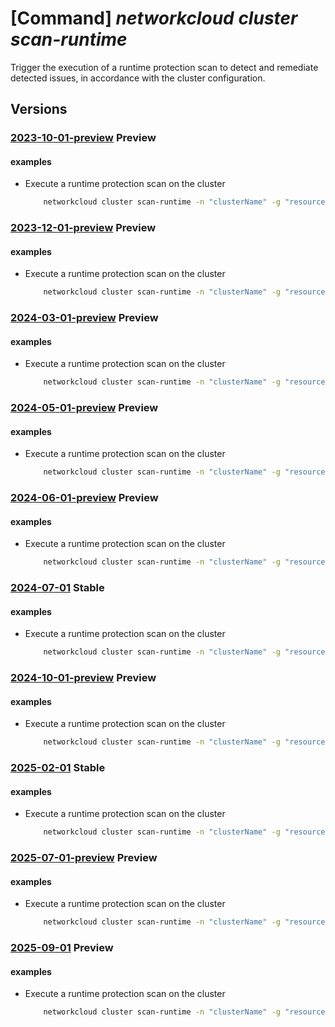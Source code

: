 # [Command] _networkcloud cluster scan-runtime_

Trigger the execution of a runtime protection scan to detect and remediate detected issues, in accordance with the cluster configuration.

## Versions

### [2023-10-01-preview](/Resources/mgmt-plane/L3N1YnNjcmlwdGlvbnMve30vcmVzb3VyY2Vncm91cHMve30vcHJvdmlkZXJzL21pY3Jvc29mdC5uZXR3b3JrY2xvdWQvY2x1c3RlcnMve30vc2NhbnJ1bnRpbWU=/2023-10-01-preview.xml) **Preview**

<!-- mgmt-plane /subscriptions/{}/resourcegroups/{}/providers/microsoft.networkcloud/clusters/{}/scanruntime 2023-10-01-preview -->

#### examples

- Execute a runtime protection scan on the cluster
    ```bash
        networkcloud cluster scan-runtime -n "clusterName" -g "resourceGroupName" --scan-activity "Scan"
    ```

### [2023-12-01-preview](/Resources/mgmt-plane/L3N1YnNjcmlwdGlvbnMve30vcmVzb3VyY2Vncm91cHMve30vcHJvdmlkZXJzL21pY3Jvc29mdC5uZXR3b3JrY2xvdWQvY2x1c3RlcnMve30vc2NhbnJ1bnRpbWU=/2023-12-01-preview.xml) **Preview**

<!-- mgmt-plane /subscriptions/{}/resourcegroups/{}/providers/microsoft.networkcloud/clusters/{}/scanruntime 2023-12-01-preview -->

#### examples

- Execute a runtime protection scan on the cluster
    ```bash
        networkcloud cluster scan-runtime -n "clusterName" -g "resourceGroupName" --scan-activity "Scan"
    ```

### [2024-03-01-preview](/Resources/mgmt-plane/L3N1YnNjcmlwdGlvbnMve30vcmVzb3VyY2Vncm91cHMve30vcHJvdmlkZXJzL21pY3Jvc29mdC5uZXR3b3JrY2xvdWQvY2x1c3RlcnMve30vc2NhbnJ1bnRpbWU=/2024-03-01-preview.xml) **Preview**

<!-- mgmt-plane /subscriptions/{}/resourcegroups/{}/providers/microsoft.networkcloud/clusters/{}/scanruntime 2024-03-01-preview -->

#### examples

- Execute a runtime protection scan on the cluster
    ```bash
        networkcloud cluster scan-runtime -n "clusterName" -g "resourceGroupName" --scan-activity "Scan"
    ```

### [2024-05-01-preview](/Resources/mgmt-plane/L3N1YnNjcmlwdGlvbnMve30vcmVzb3VyY2Vncm91cHMve30vcHJvdmlkZXJzL21pY3Jvc29mdC5uZXR3b3JrY2xvdWQvY2x1c3RlcnMve30vc2NhbnJ1bnRpbWU=/2024-05-01-preview.xml) **Preview**

<!-- mgmt-plane /subscriptions/{}/resourcegroups/{}/providers/microsoft.networkcloud/clusters/{}/scanruntime 2024-05-01-preview -->

#### examples

- Execute a runtime protection scan on the cluster
    ```bash
        networkcloud cluster scan-runtime -n "clusterName" -g "resourceGroupName" --scan-activity "Scan"
    ```

### [2024-06-01-preview](/Resources/mgmt-plane/L3N1YnNjcmlwdGlvbnMve30vcmVzb3VyY2Vncm91cHMve30vcHJvdmlkZXJzL21pY3Jvc29mdC5uZXR3b3JrY2xvdWQvY2x1c3RlcnMve30vc2NhbnJ1bnRpbWU=/2024-06-01-preview.xml) **Preview**

<!-- mgmt-plane /subscriptions/{}/resourcegroups/{}/providers/microsoft.networkcloud/clusters/{}/scanruntime 2024-06-01-preview -->

#### examples

- Execute a runtime protection scan on the cluster
    ```bash
        networkcloud cluster scan-runtime -n "clusterName" -g "resourceGroupName" --scan-activity "Scan"
    ```

### [2024-07-01](/Resources/mgmt-plane/L3N1YnNjcmlwdGlvbnMve30vcmVzb3VyY2Vncm91cHMve30vcHJvdmlkZXJzL21pY3Jvc29mdC5uZXR3b3JrY2xvdWQvY2x1c3RlcnMve30vc2NhbnJ1bnRpbWU=/2024-07-01.xml) **Stable**

<!-- mgmt-plane /subscriptions/{}/resourcegroups/{}/providers/microsoft.networkcloud/clusters/{}/scanruntime 2024-07-01 -->

#### examples

- Execute a runtime protection scan on the cluster
    ```bash
        networkcloud cluster scan-runtime -n "clusterName" -g "resourceGroupName" --scan-activity "Scan"
    ```

### [2024-10-01-preview](/Resources/mgmt-plane/L3N1YnNjcmlwdGlvbnMve30vcmVzb3VyY2Vncm91cHMve30vcHJvdmlkZXJzL21pY3Jvc29mdC5uZXR3b3JrY2xvdWQvY2x1c3RlcnMve30vc2NhbnJ1bnRpbWU=/2024-10-01-preview.xml) **Preview**

<!-- mgmt-plane /subscriptions/{}/resourcegroups/{}/providers/microsoft.networkcloud/clusters/{}/scanruntime 2024-10-01-preview -->

#### examples

- Execute a runtime protection scan on the cluster
    ```bash
        networkcloud cluster scan-runtime -n "clusterName" -g "resourceGroupName" --scan-activity "Scan"
    ```

### [2025-02-01](/Resources/mgmt-plane/L3N1YnNjcmlwdGlvbnMve30vcmVzb3VyY2Vncm91cHMve30vcHJvdmlkZXJzL21pY3Jvc29mdC5uZXR3b3JrY2xvdWQvY2x1c3RlcnMve30vc2NhbnJ1bnRpbWU=/2025-02-01.xml) **Stable**

<!-- mgmt-plane /subscriptions/{}/resourcegroups/{}/providers/microsoft.networkcloud/clusters/{}/scanruntime 2025-02-01 -->

#### examples

- Execute a runtime protection scan on the cluster
    ```bash
        networkcloud cluster scan-runtime -n "clusterName" -g "resourceGroupName" --scan-activity "Scan"
    ```

### [2025-07-01-preview](/Resources/mgmt-plane/L3N1YnNjcmlwdGlvbnMve30vcmVzb3VyY2Vncm91cHMve30vcHJvdmlkZXJzL21pY3Jvc29mdC5uZXR3b3JrY2xvdWQvY2x1c3RlcnMve30vc2NhbnJ1bnRpbWU=/2025-07-01-preview.xml) **Preview**

<!-- mgmt-plane /subscriptions/{}/resourcegroups/{}/providers/microsoft.networkcloud/clusters/{}/scanruntime 2025-07-01-preview -->

#### examples

- Execute a runtime protection scan on the cluster
    ```bash
        networkcloud cluster scan-runtime -n "clusterName" -g "resourceGroupName" --scan-activity "Scan"
    ```

### [2025-09-01](/Resources/mgmt-plane/L3N1YnNjcmlwdGlvbnMve30vcmVzb3VyY2Vncm91cHMve30vcHJvdmlkZXJzL21pY3Jvc29mdC5uZXR3b3JrY2xvdWQvY2x1c3RlcnMve30vc2NhbnJ1bnRpbWU=/2025-09-01.xml) **Preview**

<!-- mgmt-plane /subscriptions/{}/resourcegroups/{}/providers/microsoft.networkcloud/clusters/{}/scanruntime 2025-09-01 -->

#### examples

- Execute a runtime protection scan on the cluster
    ```bash
        networkcloud cluster scan-runtime -n "clusterName" -g "resourceGroupName" --scan-activity "Scan"
    ```
